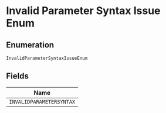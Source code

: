 
# Invalid Parameter Syntax Issue Enum

## Enumeration

`InvalidParameterSyntaxIssueEnum`

## Fields

| Name |
|  --- |
| `INVALIDPARAMETERSYNTAX` |

